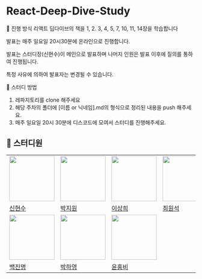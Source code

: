 # React-Deep-Dive-Study

🎯 진행 방식
리액트 딥다이브의 책을 1, 2. 3, 4, 5, 7, 10, 11, 14장을 학습합니다

발표는 매주 일요일 20시30분에 온라인으로 진행합니다.

발표는 스터디장(신현수)이 메인으로 발표하며 나머지 인원은 발표 이후에 질의를 통하여 진행됩니다.

특정 사유에 의하여 발표자는 변경될 수 있습니다.

📌 스터디 방법

1. 레파지토리를 clone 해주세요
2. 해당 주차의 폴더에 [이름 or 닉네임].md의 형식으로 정리된 내용을 push 해주세요.
3. 매주 일요일 20시 30분에 디스코드에 모여서 스터디를 진행해주세요.

## 👥 스터디원

<table>
  <tr>
    <td>
      <img src="https://avatars.githubusercontent.com/u/58941022?v=4" width="120px" height="120px"/>
    </td>
    <td>
      <img src="https://avatars.githubusercontent.com/u/124491335?v=4" width="120px" height="120px"/>
    </td>
    <td>
      <img src="https://avatars.githubusercontent.com/u/80993302?v=4" width="120px" height="120px"/>
    </td>
     <td>
      <img src="https://avatars.githubusercontent.com/u/124907958?v=4" width="120px" height="120px"/>
    </td>
  </tr>

  <tr>
    <td>
      <a href="https://github.com/scato3">
        신현수
      </a>
    </td>
    <td>
      <a href="https://github.com/xoxojw">
        박지원
      </a>
    </td>
    <td>
      <a href="https://github.com/guesung">
        이상희
      </a>
    </td>
    <td>
      <a href="https://github.com/salkizzang">
        최원석
      </a>
    </td>
  </tr>
    <tr>  
    <td>
      <img src="https://avatars.githubusercontent.com/u/108963465?v=4" width="120px" height="120px"/>
    </td>
    <td>
      <img src="https://avatars.githubusercontent.com/u/109210054?v=4" width="120px" height="120px"/>
    </td>
     <td>
      <img src="https://avatars.githubusercontent.com/u/72931375?v=4" width="120px" height="120px"/>
    </td>
      <td></td>
  </tr>
  <tr>
    <td>
      <a href="https://github.com/jinbaek78">
        백진명
      </a>
    </td>
    <td>
      <a href="https://github.com/hypnotes">
        박하영
      </a>
    </td>
    <td>
      <a href="https://github.com/hov-i">
        윤홍비
      </a>
    </td>
    <td></td>
  </tr>
  </table>
